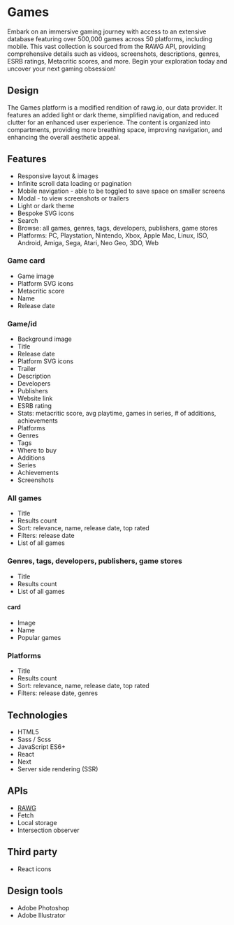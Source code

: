 # Games

Embark on an immersive gaming journey with access to an extensive database featuring over 500,000 games across 50 platforms, including mobile. This vast collection is sourced from the RAWG API, providing comprehensive details such as videos, screenshots, descriptions, genres, ESRB ratings, Metacritic scores, and more. Begin your exploration today and uncover your next gaming obsession!

## Design

The Games platform is a modified rendition of rawg.io, our data provider. It features an added light or dark theme, simplified navigation, and reduced clutter for an enhanced user experience. The content is organized into compartments, providing more breathing space, improving navigation, and enhancing the overall aesthetic appeal.

## Features

- Responsive layout & images
- Infinite scroll data loading or pagination
- Mobile navigation - able to be toggled to save space on smaller screens
- Modal - to view screenshots or trailers
- Light or dark theme
- Bespoke SVG icons
- Search
- Browse: all games, genres, tags, developers, publishers, game stores
- Platforms: PC, Playstation, Nintendo, Xbox, Apple Mac, Linux, ISO, Android, Amiga, Sega, Atari, Neo Geo, 3DO, Web

### Game card

- Game image
- Platform SVG icons
- Metacritic score
- Name
- Release date

### Game/id

- Background image
- Title
- Release date
- Platform SVG icons
- Trailer
- Description
- Developers
- Publishers
- Website link
- ESRB rating
- Stats: metacritic score, avg playtime, games in series, # of additions, achievements
- Platforms
- Genres
- Tags
- Where to buy
- Additions
- Series
- Achievements
- Screenshots

### All games

- Title
- Results count
- Sort: relevance, name, release date, top rated
- Filters: release date
- List of all games

### Genres, tags, developers, publishers, game stores

- Title
- Results count
- List of all games

#### card

- Image
- Name
- Popular games

### Platforms

- Title
- Results count
- Sort: relevance, name, release date, top rated
- Filters: release date, genres

## Technologies

- HTML5
- Sass / Scss
- JavaScript ES6+
- React
- Next
- Server side rendering (SSR)

## APIs

- [RAWG](https://rawg.io/apidocs)
- Fetch
- Local storage
- Intersection observer

## Third party

- React icons

## Design tools

- Adobe Photoshop
- Adobe Illustrator

